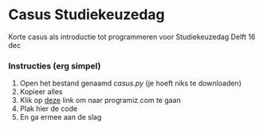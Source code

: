 # Casus Studiekeuzedag
Korte casus als introductie tot programmeren voor Studiekeuzedag Delft 16 dec

### Instructies (erg simpel)
1. Open het bestand genaamd *casus.py* (je hoeft niks te downloaden)
2. Kopieer alles
3. Klik op [deze](https://www.programiz.com/python-programming/online-compiler/) link om naar programiz.com te gaan
4. Plak hier de code
5. En ga ermee aan de slag
